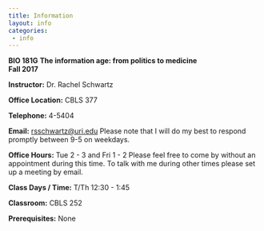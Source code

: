 ```yaml
---
title: Information
layout: info
categories:
 - info
---
```


**BIO 181G**
**The information age: from politics to medicine**  
**Fall 2017**

**Instructor:** Dr. Rachel Schwartz

**Office Location:** CBLS 377

**Telephone:**  4-5404

**Email:** rsschwartz@uri.edu
Please note that I will do my best to respond promptly between 9-5 on weekdays.

**Office Hours:**  Tue 2 - 3 and Fri 1 - 2
Please feel free to come by without an appointment during this time. To talk with me during other times please set up a meeting by email.

**Class Days / Time:**  T/Th 12:30 - 1:45

**Classroom:**  CBLS 252

**Prerequisites:** None
